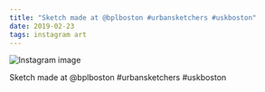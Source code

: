 ```yaml
---
title: "Sketch made at @bplboston #urbansketchers #uskboston"
date: 2019-02-23
tags: instagram art
---
```


![Instagram image](/media/51646157_2137539366292618_8104854686834342354_n_18036163882021504.jpg)

Sketch made at @bplboston #urbansketchers #uskboston
